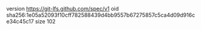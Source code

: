 version https://git-lfs.github.com/spec/v1
oid sha256:1e05a52093f10cff782588439d4bb9557b67275857c5ca4d09d916ce34c45c17
size 102
